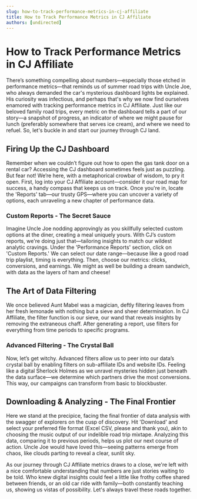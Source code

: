 ```yaml
---
slug: how-to-track-performance-metrics-in-cj-affiliate
title: How to Track Performance Metrics in CJ Affiliate
authors: [undirected]
---
```



# How to Track Performance Metrics in CJ Affiliate

There’s something compelling about numbers—especially those etched in performance metrics—that reminds us of summer road trips with Uncle Joe, who always demanded the car's mysterious dashboard lights be explained. His curiosity was infectious, and perhaps that's why we now find ourselves enamored with tracking performance metrics in CJ Affiliate. Just like our beloved family road trips, every metric on the dashboard tells a part of our story—a snapshot of progress, an indicator of where we might pause for lunch (preferably somewhere that serves ice cream), and where we need to refuel. So, let's buckle in and start our journey through CJ land.

## Firing Up the CJ Dashboard

Remember when we couldn’t figure out how to open the gas tank door on a rental car? Accessing the CJ dashboard sometimes feels just as puzzling. But fear not! We’re here, with a metaphorical crowbar of wisdom, to pry it open. First, log into your CJ Affiliate account—consider it our road map for success, a handy compass that keeps us on track. Once you're in, locate the 'Reports' tab—our trusty GPS—where you can uncover a variety of options, each unraveling a new chapter of performance data.

### Custom Reports - The Secret Sauce

Imagine Uncle Joe nodding approvingly as you skillfully selected custom options at the diner, creating a meal uniquely yours. With CJ’s custom reports, we're doing just that—tailoring insights to match our wildest analytic cravings. Under the 'Performance Reports' section, click on 'Custom Reports.' We can select our date range—because like a good road trip playlist, timing is everything. Then, choose our metrics: clicks, conversions, and earnings. We might as well be building a dream sandwich, with data as the layers of ham and cheese!

## The Art of Data Filtering

We once believed Aunt Mabel was a magician, deftly filtering leaves from her fresh lemonade with nothing but a sieve and sheer determination. In CJ Affiliate, the filter function is our sieve, our wand that reveals insights by removing the extraneous chaff. After generating a report, use filters for everything from time periods to specific programs. 

### Advanced Filtering - The Crystal Ball

Now, let’s get witchy. Advanced filters allow us to peer into our data’s crystal ball by enabling filters on sub-affiliate IDs and website IDs. Feeling like a digital Sherlock Holmes as we unravel mysteries hidden just beneath the data surface—we determine which partners drive the most conversions. This way, our campaigns can transform from basic to blockbuster.

## Downloading & Analyzing - The Final Frontier

Here we stand at the precipice, facing the final frontier of data analysis with the swagger of explorers on the cusp of discovery. Hit 'Download' and select your preferred file format (Excel CSV, please and thank you), akin to choosing the music output of our indelible road trip mixtape. Analyzing this data, comparing it to previous periods, helps us plot our next course of action. Uncle Joe would have loved this—seeing patterns emerge from chaos, like clouds parting to reveal a clear, sunlit sky.

As our journey through CJ Affiliate metrics draws to a close, we're left with a nice comfortable understanding that numbers are just stories waiting to be told. Who knew digital insights could feel a little like frothy coffee shared between friends, or an old car ride with family—both constantly teaching us, showing us vistas of possibility. Let's always travel these roads together.

